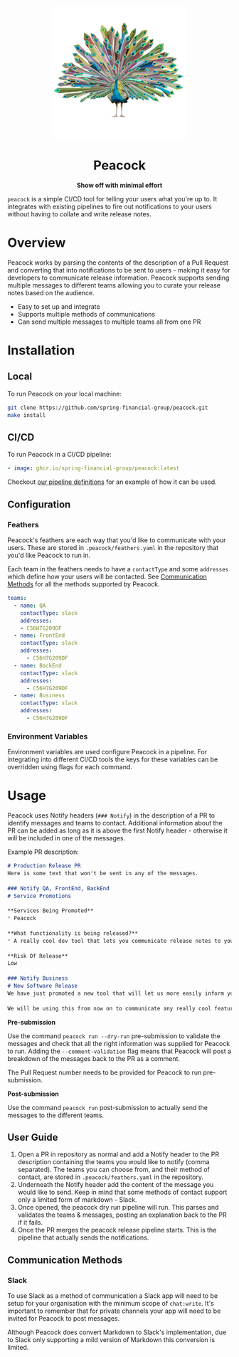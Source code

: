 <p align="center">
  <img alt="peacock logo" src="images/peacock.png" height="300" />
  <h1 align="center">Peacock</h1>
  <p align="center"><B>Show off with minimal effort</B></p>
</p>

`peacock` is a simple CI/CD tool for telling your users what you're up to. It integrates with existing pipelines to
fire out notifications to your users without having to collate and write release notes.

# Overview
Peacock works by parsing the contents of the description of a Pull Request and converting that into notifications to
be sent to users - making it easy for developers to communicate release information. Peacock supports sending multiple
messages to different teams allowing you to curate your release notes based on the audience.

* Easy to set up and integrate
* Supports multiple methods of communications
* Can send multiple messages to multiple teams all from one PR

# Installation
## Local
To run Peacock on your local machine:
```bash
git clone https://github.com/spring-financial-group/peacock.git
make install
```
## CI/CD

To run Peacock in a CI/CD pipeline:
```yaml
- image: ghcr.io/spring-financial-group/peacock:latest
```
Checkout [our pipeline definitions](https://github.com/spring-financial-group/peacock/tree/main/.lighthouse/jenkins-x/peacock)
for an example of how it can be used.

## Configuration
### Feathers
Peacock's feathers are each way that you'd like to communicate with your users. These are stored in `.peacock/feathers.yaml`
in the repository that you'd like Peacock to run in.

Each team in the feathers needs to have a `contactType` and some `addresses` which define how your users will be contacted.
See [Communication Methods](#communication-methods) for all the methods supported by Peacock.

```yaml
teams:
  - name: QA
    contactType: slack
    addresses:
    - C56H7G209DF
  - name: FrontEnd
    contactType: slack
    addresses:
      - C56H7G209DF
  - name: BackEnd
    contactType: slack
    addresses:
      - C56H7G209DF
  - name: Business
    contactType: slack
    addresses:
      - C56H7G209DF
```

### Environment Variables
Environment variables are used configure Peacock in a pipeline. For integrating into different CI/CD tools the keys for
these variables can be overridden using flags for each command.

# Usage
Peacock uses Notify headers (`### Notify`) in the description of a PR to identify messages and teams to contact.
Additional information about the PR can be added as long as it is above the first Notify header - otherwise it will be
included in one of the messages.

Example PR description:
```markdown
# Production Release PR
Here is some text that won't be sent in any of the messages.

### Notify QA, FrontEnd, BackEnd
# Service Promotions

**Services Being Promoted**
* Peacock

**What functionality is being released?**
* A really cool dev tool that lets you communicate release notes to your users more easily

**Risk Of Release**
Low

### Notify Business
# New Software Release
We have just promoted a new tool that will let us more easily inform you of any future releases that we make.

We will be using this from now on to communicate any really cool features that we add to the platform.
```

**Pre-submission**

Use the command `peacock run --dry-run` pre-submission to validate the messages and check that all the right
information was supplied for Peacock to run. Adding the `--comment-validation` flag means that Peacock will post a breakdown of the
messages back to the PR as a comment.

The Pull Request number needs to be provided for Peacock to run pre-submission.

**Post-submission**

Use the command `peacock run` post-submission to actually send the messages to the different teams.

## User Guide
1. Open a PR in repository as normal and add a Notify header to the PR description containing the teams you would like
   to notify (comma separated). The teams you can choose from, and their method of contact, are stored in
   `.peacock/feathers.yaml` in the repository.
2. Underneath the Notify header add the content of the message you would like to send. Keep in mind that some methods
   of contact support only a limited form of markdown - Slack.
3. Once opened, the peacock dry run pipeline will run. This parses and validates the teams & messages, posting an
   explanation back to the PR if it fails.
4. Once the PR merges the peacock release pipeline starts. This is the pipeline that actually sends the notifications.

## Communication Methods
### Slack
To use Slack as a method of communication a Slack app will need to be setup for your organisation with the minimum
scope of `chat:write`. It's important to remember that for private channels your app will need to be invited for Peacock
to post messages.

Although Peacock does convert Markdown to Slack's implementation, due to Slack only supporting a mild version of Markdown
this conversion is limited.
    

